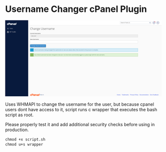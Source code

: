 # Username Changer cPanel Plugin
 
![Screenshot](/assets/img/cpanel%20username%20change.png)
 
 
Uses WHMAPI to change the username for the user, but because cpanel users dont have access to it, script runs c wrapper that executes the bash script as root.

Please properly test it and add additional security checks before using in production.

```
chmod +x script.sh
chmod u+s wrapper
```
